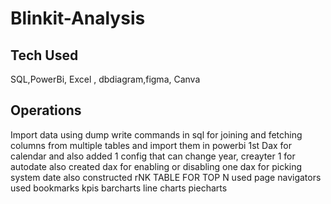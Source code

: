 # Blinkit-Analysis

## Tech Used
SQL,PowerBi, Excel , dbdiagram,figma, Canva

## Operations
Import data using dump
write commands in sql for joining and fetching columns from multiple tables and import them in powerbi
1st Dax for calendar and also added 1 config that can change year, creayter 1 for autodate
also created dax for enabling or disabling
one dax for picking system date
also constructed rNK TABLE FOR TOP N
used page navigators
used bookmarks
kpis
barcharts
line charts
piecharts



